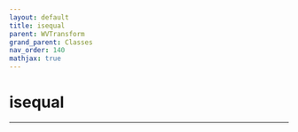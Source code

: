 ```yaml
---
layout: default
title: isequal
parent: WVTransform
grand_parent: Classes
nav_order: 140
mathjax: true
---
```


#  isequal




---

